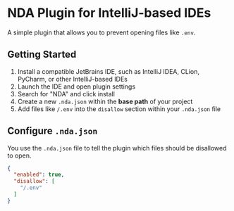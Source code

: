 # NDA Plugin for IntelliJ-based IDEs

A simple plugin that allows you to prevent opening files like `.env`.

## Getting Started

1. Install a compatible JetBrains IDE, such as IntelliJ IDEA, CLion, PyCharm, or other IntelliJ-based IDEs
2. Launch the IDE and open plugin settings
3. Search for "NDA" and click install
4. Create a new `.nda.json` within the **base path** of your project
5. Add files like `/.env` into the `disallow` section within your `.nda.json` file

## Configure `.nda.json`

You use the `.nda.json` file to tell the plugin which files should be disallowed to open.

```json
{
  "enabled": true,
  "disallow": [
    "/.env"
  ]
}
```
